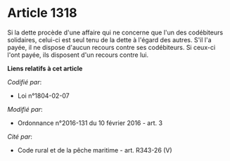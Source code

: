 # Article 1318

Si la dette procède d'une affaire qui ne concerne que l'un des codébiteurs solidaires, celui-ci est seul tenu de la dette à
l'égard des autres. S'il l'a payée, il ne dispose d'aucun recours contre ses codébiteurs. Si ceux-ci l'ont payée, ils
disposent d'un recours contre lui.

**Liens relatifs à cet article**

_Codifié par_:

  - Loi n°1804-02-07

_Modifié par_:

  - Ordonnance n°2016-131 du 10 février 2016 - art. 3

_Cité par_:

  - Code rural et de la pêche maritime - art. R343-26 (V)
